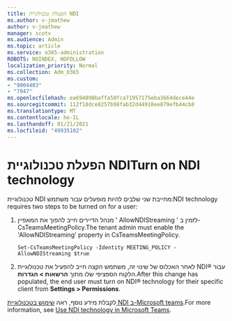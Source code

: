 ```yaml
---
title: הפעלת טכנולוגיית NDI
ms.author: v-jmathew
author: v-jmathew
manager: scotv
ms.audience: Admin
ms.topic: article
ms.service: o365-administration
ROBOTS: NOINDEX, NOFOLLOW
localization_priority: Normal
ms.collection: Adm_O365
ms.custom:
- "9004403"
- "7947"
ms.openlocfilehash: ea694898baffa50fca71957175eba3664dece44e
ms.sourcegitcommit: 112f18dce8257b98fab32d44910ee879efb44cb8
ms.translationtype: MT
ms.contentlocale: he-IL
ms.lasthandoff: 01/21/2021
ms.locfileid: "49935102"
---
```

# <a name="turn-on-ndi-technology"></a><span data-ttu-id="82ffa-102">הפעלת טכנולוגיית NDI</span><span class="sxs-lookup"><span data-stu-id="82ffa-102">Turn on NDI technology</span></span>

<span data-ttu-id="82ffa-103">טכנולוגיית NDI מחייבת שני שלבים להיות מופעלים עבור משתמש:</span><span class="sxs-lookup"><span data-stu-id="82ffa-103">NDI technology requires two steps to be turned on for a user:</span></span>

1. <span data-ttu-id="82ffa-104">מנהל הדיירים חייב להפוך את המאפיין ' AllowNDIStreaming ' לזמין ב-CsTeamsMeetingPolicy.</span><span class="sxs-lookup"><span data-stu-id="82ffa-104">The tenant admin must enable the 'AllowNDIStreaming' property in CsTeamsMeetingPolicy.</span></span>

    `Set-CsTeamsMeetingPolicy -Identity MEETING_POLICY -AllowNDIStreaming $true`

2. <span data-ttu-id="82ffa-105">לאחר האכלוס של שינוי זה, משתמש הקצה חייב להפעיל את טכנולוגיית NDI® עבור הלקוח הספציפי שלו מתוך **הרשאות > הגדרות**.</span><span class="sxs-lookup"><span data-stu-id="82ffa-105">After this change has populated, the end user must turn on NDI® technology for their specific client from **Settings > Permissions**.</span></span>

<span data-ttu-id="82ffa-106">לקבלת מידע נוסף, ראה [שימוש בטכנולוגיית NDI ב-Microsoft teams](https://docs.microsoft.com/microsoftteams/use-ndi-in-meetings).</span><span class="sxs-lookup"><span data-stu-id="82ffa-106">For more information, see [Use NDI technology in Microsoft Teams](https://docs.microsoft.com/microsoftteams/use-ndi-in-meetings).</span></span>
